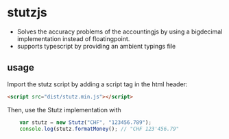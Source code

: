 # stutzjs
* Solves the accuracy problems of the accountingjs by using a bigdecimal implementation instead of floatingpoint.
* supports typescript by providing an ambient typings file

## usage
Import the stutz script by adding a script tag in the html header:
```html
<script src="dist/stutz.min.js"></script>
```

Then, use the Stutz implementation with
```js
    var stutz = new Stutz("CHF", "123456.789");
    console.log(stutz.formatMoney(); // "CHF 123'456.79" 
```
